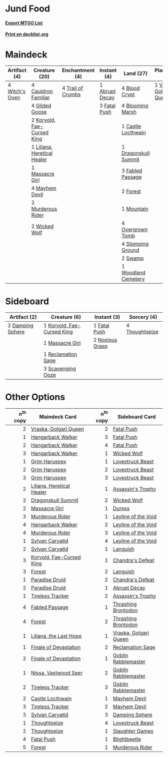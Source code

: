 # Jund Food

#### [Export MTGO List](../collection/Jund%20Food/Jund%20Food.txt)
#### [Print on decklist.org](http://decklist.org/?deckmain=1%09Abrupt%20Decay%0A4%09Blood%20Crypt%0A4%09Blooming%20Marsh%0A1%09Castle%20Locthwain%0A4%09Cauldron%20Familiar%0A1%09Dragonskull%20Summit%0A3%09Fabled%20Passage%0A3%09Fatal%20Push%0A2%09Forest%0A4%09Gilded%20Goose%0A2%09Korvold,%20Fae-Cursed%20King%0A1%09Liliana,%20Heretical%20Healer%0A1%09Massacre%20Girl%0A4%09Mayhem%20Devil%0A1%09Mountain%0A2%09Murderous%20Rider%0A4%09Overgrown%20Tomb%0A4%09Stomping%20Ground%0A2%09Swamp%0A4%09Trail%20of%20Crumbs%0A1%09Vraska,%20Golgari%20Queen%0A2%09Wicked%20Wolf%0A4%09Witch's%20Oven%0A1%09Woodland%20Cemetery&deckside=2%09Damping%20Sphere%0A1%09Fatal%20Push%0A1%09Korvold,%20Fae-Cursed%20King%0A1%09Massacre%20Girl%0A2%09Noxious%20Grasp%0A1%09Reclamation%20Sage%0A3%09Scavenging%20Ooze%0A4%09Thoughtseize)
# Maindeck

|                                      Artifact (4)                                       |                                            Creature (20)                                             |                                      Enchantment (4)                                       |                                       Instant (4)                                       |                                           Land (27)                                           |                                         Planeswalker (1)                                         |
|-----------------------------------------------------------------------------------------|------------------------------------------------------------------------------------------------------|--------------------------------------------------------------------------------------------|-----------------------------------------------------------------------------------------|-----------------------------------------------------------------------------------------------|--------------------------------------------------------------------------------------------------|
|4 [Witch's Oven](http://gatherer.wizards.com/Pages/Card/Details.aspx?multiverseid=473199)|4 [Cauldron Familiar](http://gatherer.wizards.com/Pages/Card/Details.aspx?multiverseid=473043)        |4 [Trail of Crumbs](http://gatherer.wizards.com/Pages/Card/Details.aspx?multiverseid=473141)|1 [Abrupt Decay](http://gatherer.wizards.com/Pages/Card/Details.aspx?multiverseid=456061)|4 [Blood Crypt](http://gatherer.wizards.com/Pages/Card/Details.aspx?multiverseid=97102)        |1 [Vraska, Golgari Queen](http://gatherer.wizards.com/Pages/Card/Details.aspx?multiverseid=452963)|
|                                                                                         |4 [Gilded Goose](http://gatherer.wizards.com/Pages/Card/Details.aspx?multiverseid=473122)             |                                                                                            |3 [Fatal Push](http://gatherer.wizards.com/Pages/Card/Details.aspx?multiverseid=423724)  |4 [Blooming Marsh](http://gatherer.wizards.com/Pages/Card/Details.aspx?multiverseid=417816)    |                                                                                                  |
|                                                                                         |2 [Korvold, Fae-Cursed King](http://gatherer.wizards.com/Pages/Card/Details.aspx?multiverseid=476047) |                                                                                            |                                                                                         |1 [Castle Locthwain](http://gatherer.wizards.com/Pages/Card/Details.aspx?multiverseid=473203)  |                                                                                                  |
|                                                                                         |1 [Liliana, Heretical Healer](http://gatherer.wizards.com/Pages/Card/Details.aspx?multiverseid=398441)|                                                                                            |                                                                                         |1 [Dragonskull Summit](http://gatherer.wizards.com/Pages/Card/Details.aspx?multiverseid=420909)|                                                                                                  |
|                                                                                         |1 [Massacre Girl](http://gatherer.wizards.com/Pages/Card/Details.aspx?multiverseid=461026)            |                                                                                            |                                                                                         |3 [Fabled Passage](http://gatherer.wizards.com/Pages/Card/Details.aspx?multiverseid=473206)    |                                                                                                  |
|                                                                                         |4 [Mayhem Devil](http://gatherer.wizards.com/Pages/Card/Details.aspx?multiverseid=461131)             |                                                                                            |                                                                                         |2 [Forest](http://gatherer.wizards.com/Pages/Card/Details.aspx?multiverseid=439860)            |                                                                                                  |
|                                                                                         |2 [Murderous Rider](http://gatherer.wizards.com/Pages/Card/Details.aspx?multiverseid=473059)          |                                                                                            |                                                                                         |1 [Mountain](http://gatherer.wizards.com/Pages/Card/Details.aspx?multiverseid=439859)          |                                                                                                  |
|                                                                                         |2 [Wicked Wolf](http://gatherer.wizards.com/Pages/Card/Details.aspx?multiverseid=473143)              |                                                                                            |                                                                                         |4 [Overgrown Tomb](http://gatherer.wizards.com/Pages/Card/Details.aspx?multiverseid=405103)    |                                                                                                  |
|                                                                                         |                                                                                                      |                                                                                            |                                                                                         |4 [Stomping Ground](http://gatherer.wizards.com/Pages/Card/Details.aspx?multiverseid=405110)   |                                                                                                  |
|                                                                                         |                                                                                                      |                                                                                            |                                                                                         |2 [Swamp](http://gatherer.wizards.com/Pages/Card/Details.aspx?multiverseid=439858)             |                                                                                                  |
|                                                                                         |                                                                                                      |                                                                                            |                                                                                         |1 [Woodland Cemetery](http://gatherer.wizards.com/Pages/Card/Details.aspx?multiverseid=443136) |                                                                                                  |


# Sideboard

|                                       Artifact (2)                                        |                                            Creature (6)                                             |                                       Instant (3)                                        |                                       Sorcery (4)                                       |
|-------------------------------------------------------------------------------------------|-----------------------------------------------------------------------------------------------------|------------------------------------------------------------------------------------------|-----------------------------------------------------------------------------------------|
|2 [Damping Sphere](http://gatherer.wizards.com/Pages/Card/Details.aspx?multiverseid=443101)|1 [Korvold, Fae-Cursed King](http://gatherer.wizards.com/Pages/Card/Details.aspx?multiverseid=476047)|1 [Fatal Push](http://gatherer.wizards.com/Pages/Card/Details.aspx?multiverseid=423724)   |4 [Thoughtseize](http://gatherer.wizards.com/Pages/Card/Details.aspx?multiverseid=438676)|
|                                                                                           |1 [Massacre Girl](http://gatherer.wizards.com/Pages/Card/Details.aspx?multiverseid=461026)           |2 [Noxious Grasp](http://gatherer.wizards.com/Pages/Card/Details.aspx?multiverseid=466864)|                                                                                         |
|                                                                                           |1 [Reclamation Sage](http://gatherer.wizards.com/Pages/Card/Details.aspx?multiverseid=389651)        |                                                                                          |                                                                                         |
|                                                                                           |3 [Scavenging Ooze](http://gatherer.wizards.com/Pages/Card/Details.aspx?multiverseid=420783)         |                                                                                          |                                                                                         |


# Other Options

|*n*<sup>th</sup> copy|                                           Maindeck Card                                            |*n*<sup>th</sup> copy|                                         Sideboard Card                                         |
|--------------------:|----------------------------------------------------------------------------------------------------|--------------------:|------------------------------------------------------------------------------------------------|
|                    2|[Vraska, Golgari Queen](http://gatherer.wizards.com/Pages/Card/Details.aspx?multiverseid=452963)    |                    2|[Fatal Push](http://gatherer.wizards.com/Pages/Card/Details.aspx?multiverseid=423724)           |
|                    1|[Hangarback Walker](http://gatherer.wizards.com/Pages/Card/Details.aspx?multiverseid=420600)        |                    3|[Fatal Push](http://gatherer.wizards.com/Pages/Card/Details.aspx?multiverseid=423724)           |
|                    2|[Hangarback Walker](http://gatherer.wizards.com/Pages/Card/Details.aspx?multiverseid=420600)        |                    4|[Fatal Push](http://gatherer.wizards.com/Pages/Card/Details.aspx?multiverseid=423724)           |
|                    3|[Hangarback Walker](http://gatherer.wizards.com/Pages/Card/Details.aspx?multiverseid=420600)        |                    1|[Wicked Wolf](http://gatherer.wizards.com/Pages/Card/Details.aspx?multiverseid=473143)          |
|                    1|[Grim Haruspex](http://gatherer.wizards.com/Pages/Card/Details.aspx?multiverseid=386548)            |                    1|[Lovestruck Beast](http://gatherer.wizards.com/Pages/Card/Details.aspx?multiverseid=473127)     |
|                    2|[Grim Haruspex](http://gatherer.wizards.com/Pages/Card/Details.aspx?multiverseid=386548)            |                    2|[Lovestruck Beast](http://gatherer.wizards.com/Pages/Card/Details.aspx?multiverseid=473127)     |
|                    3|[Grim Haruspex](http://gatherer.wizards.com/Pages/Card/Details.aspx?multiverseid=386548)            |                    3|[Lovestruck Beast](http://gatherer.wizards.com/Pages/Card/Details.aspx?multiverseid=473127)     |
|                    2|[Liliana, Heretical Healer](http://gatherer.wizards.com/Pages/Card/Details.aspx?multiverseid=398441)|                    1|[Assassin's Trophy](http://gatherer.wizards.com/Pages/Card/Details.aspx?multiverseid=452902)    |
|                    2|[Dragonskull Summit](http://gatherer.wizards.com/Pages/Card/Details.aspx?multiverseid=420909)       |                    2|[Wicked Wolf](http://gatherer.wizards.com/Pages/Card/Details.aspx?multiverseid=473143)          |
|                    2|[Massacre Girl](http://gatherer.wizards.com/Pages/Card/Details.aspx?multiverseid=461026)            |                    1|[Duress](http://gatherer.wizards.com/Pages/Card/Details.aspx?multiverseid=14557)                |
|                    3|[Murderous Rider](http://gatherer.wizards.com/Pages/Card/Details.aspx?multiverseid=473059)          |                    1|[Leyline of the Void](http://gatherer.wizards.com/Pages/Card/Details.aspx?multiverseid=107682)  |
|                    4|[Hangarback Walker](http://gatherer.wizards.com/Pages/Card/Details.aspx?multiverseid=420600)        |                    2|[Leyline of the Void](http://gatherer.wizards.com/Pages/Card/Details.aspx?multiverseid=107682)  |
|                    4|[Murderous Rider](http://gatherer.wizards.com/Pages/Card/Details.aspx?multiverseid=473059)          |                    3|[Leyline of the Void](http://gatherer.wizards.com/Pages/Card/Details.aspx?multiverseid=107682)  |
|                    1|[Sylvan Caryatid](http://gatherer.wizards.com/Pages/Card/Details.aspx?multiverseid=373624)          |                    4|[Leyline of the Void](http://gatherer.wizards.com/Pages/Card/Details.aspx?multiverseid=107682)  |
|                    2|[Sylvan Caryatid](http://gatherer.wizards.com/Pages/Card/Details.aspx?multiverseid=373624)          |                    1|[Languish](http://gatherer.wizards.com/Pages/Card/Details.aspx?multiverseid=420731)             |
|                    3|[Korvold, Fae-Cursed King](http://gatherer.wizards.com/Pages/Card/Details.aspx?multiverseid=476047) |                    1|[Chandra's Defeat](http://gatherer.wizards.com/Pages/Card/Details.aspx?multiverseid=430775)     |
|                    3|[Forest](http://gatherer.wizards.com/Pages/Card/Details.aspx?multiverseid=439860)                   |                    2|[Languish](http://gatherer.wizards.com/Pages/Card/Details.aspx?multiverseid=420731)             |
|                    1|[Paradise Druid](http://gatherer.wizards.com/Pages/Card/Details.aspx?multiverseid=461098)           |                    2|[Chandra's Defeat](http://gatherer.wizards.com/Pages/Card/Details.aspx?multiverseid=430775)     |
|                    2|[Paradise Druid](http://gatherer.wizards.com/Pages/Card/Details.aspx?multiverseid=461098)           |                    1|[Abrupt Decay](http://gatherer.wizards.com/Pages/Card/Details.aspx?multiverseid=456061)         |
|                    1|[Tireless Tracker](http://gatherer.wizards.com/Pages/Card/Details.aspx?multiverseid=409997)         |                    2|[Assassin's Trophy](http://gatherer.wizards.com/Pages/Card/Details.aspx?multiverseid=452902)    |
|                    4|[Fabled Passage](http://gatherer.wizards.com/Pages/Card/Details.aspx?multiverseid=473206)           |                    1|[Thrashing Brontodon](http://gatherer.wizards.com/Pages/Card/Details.aspx?multiverseid=456570)  |
|                    4|[Forest](http://gatherer.wizards.com/Pages/Card/Details.aspx?multiverseid=439860)                   |                    2|[Thrashing Brontodon](http://gatherer.wizards.com/Pages/Card/Details.aspx?multiverseid=456570)  |
|                    1|[Liliana, the Last Hope](http://gatherer.wizards.com/Pages/Card/Details.aspx?multiverseid=414388)   |                    1|[Vraska, Golgari Queen](http://gatherer.wizards.com/Pages/Card/Details.aspx?multiverseid=452963)|
|                    1|[Finale of Devastation](http://gatherer.wizards.com/Pages/Card/Details.aspx?multiverseid=461087)    |                    2|[Reclamation Sage](http://gatherer.wizards.com/Pages/Card/Details.aspx?multiverseid=389651)     |
|                    2|[Finale of Devastation](http://gatherer.wizards.com/Pages/Card/Details.aspx?multiverseid=461087)    |                    1|[Goblin Rabblemaster](http://gatherer.wizards.com/Pages/Card/Details.aspx?multiverseid=438486)  |
|                    1|[Nissa, Vastwood Seer](http://gatherer.wizards.com/Pages/Card/Details.aspx?multiverseid=398438)     |                    2|[Goblin Rabblemaster](http://gatherer.wizards.com/Pages/Card/Details.aspx?multiverseid=438486)  |
|                    2|[Tireless Tracker](http://gatherer.wizards.com/Pages/Card/Details.aspx?multiverseid=409997)         |                    3|[Goblin Rabblemaster](http://gatherer.wizards.com/Pages/Card/Details.aspx?multiverseid=438486)  |
|                    2|[Castle Locthwain](http://gatherer.wizards.com/Pages/Card/Details.aspx?multiverseid=473203)         |                    1|[Mayhem Devil](http://gatherer.wizards.com/Pages/Card/Details.aspx?multiverseid=461131)         |
|                    3|[Tireless Tracker](http://gatherer.wizards.com/Pages/Card/Details.aspx?multiverseid=409997)         |                    2|[Mayhem Devil](http://gatherer.wizards.com/Pages/Card/Details.aspx?multiverseid=461131)         |
|                    3|[Sylvan Caryatid](http://gatherer.wizards.com/Pages/Card/Details.aspx?multiverseid=373624)          |                    3|[Damping Sphere](http://gatherer.wizards.com/Pages/Card/Details.aspx?multiverseid=443101)       |
|                    1|[Thoughtseize](http://gatherer.wizards.com/Pages/Card/Details.aspx?multiverseid=438676)             |                    4|[Lovestruck Beast](http://gatherer.wizards.com/Pages/Card/Details.aspx?multiverseid=473127)     |
|                    2|[Thoughtseize](http://gatherer.wizards.com/Pages/Card/Details.aspx?multiverseid=438676)             |                    1|[Slaughter Games](http://gatherer.wizards.com/Pages/Card/Details.aspx?multiverseid=290532)      |
|                    4|[Fatal Push](http://gatherer.wizards.com/Pages/Card/Details.aspx?multiverseid=423724)               |                    1|[Blightbeetle](http://gatherer.wizards.com/Pages/Card/Details.aspx?multiverseid=466841)         |
|                    5|[Forest](http://gatherer.wizards.com/Pages/Card/Details.aspx?multiverseid=439860)                   |                    1|[Murderous Rider](http://gatherer.wizards.com/Pages/Card/Details.aspx?multiverseid=473059)      |

